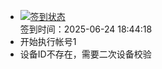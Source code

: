 - [![签到状态](https://github.com/womade/Cloud189-Actions/actions/workflows/main.yml/badge.svg?branch=main)](https://github.com/womade/Cloud189-Actions/actions/workflows/main.yml) <br> 签到时间：2025-06-24 18:44:18
- 开始执行帐号1
- 设备ID不存在，需要二次设备校验
